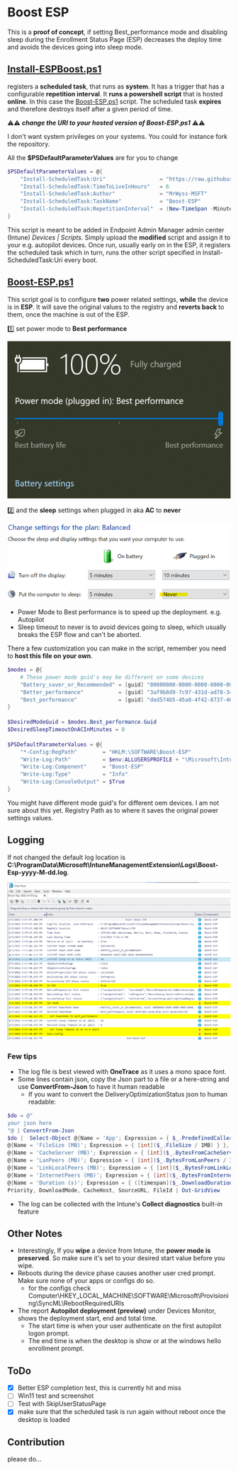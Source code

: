 # Boost ESP

This is a **proof of concept**, if setting Best_performance mode and disabling sleep during the Enrollment Status Page (ESP) decreases the deploy time and avoids the devices going into sleep mode.

## [Install-ESPBoost.ps1](Install-ESPBoost.ps1)

registers a **scheduled task**, that runs as **system**. It has a trigger that has a configurable **repetition interval**. It **runs a powershell script** that is hosted **online**. In this case the [Boost-ESP.ps1](Boost-ESP.ps1) script. The scheduled task **expires** and therefore destroys itself after a given period of time.

⚠️⚠️ **_change the URI to your hosted version of Boost-ESP.ps1_** ⚠️⚠️

I don't want system privileges on your systems.
You could for instance fork the repository.

All the **$PSDefaultParameterValues** are for you to change

```powershell
$PSDefaultParameterValues = @{
    "Install-ScheduledTask:Uri"                 = "https://raw.githubusercontent.com/MrWyss-MSFT/boost-esp/main/Boost-ESP.ps1" # I highly recommend to host this file on your own
    "Install-ScheduledTask:TimeToLiveInHours"   = 6
    "Install-ScheduledTask:Author"              = "MrWyss-MSFT"
    "Install-ScheduledTask:TaskName"            = "Boost-ESP"
    "Install-ScheduledTask:RepetitionInterval"  = (New-TimeSpan -Minutes 5) 
}
```

This script is meant to be added in Endpoint Admin Manager admin center (Intune) _Devices | Scripts_. Simply upload the **modified** script and assign it to your e.g. autopilot devices. Once run, usually early on in the ESP, it registers the scheduled task which in turn, runs the other script specified in Install-ScheduledTask:Uri every boot.

## [Boost-ESP.ps1](Boost-ESP.ps1)

This script goal is to configure **two** power related settings, **while** the device is in **ESP**. It will save the original values to the registry and **reverts back** to them, once the machine is out of the ESP.

1️⃣ set power mode to **Best performance**

![Power mode](doc/pictures/powermode.png)

2️⃣ and the **sleep** settings when plugged in aka **AC** to **never**

![Sleep settings](doc/pictures/sleep.png)

- Power Mode to Best performance is to speed up the deployment. e.g. Autopilot
- Sleep timeout to never is to avoid devices going to sleep, which usually breaks the ESP flow and can't be aborted.

There a few customization you can make in the script, remember you need to **host this file on your own**.

```powershell
$modes = @{ 
    # These power mode guid's may be different on some devices
    "Battery_saver_or_Recommended" = [guid] "00000000-0000-0000-0000-000000000000"
    "Better_performance"           = [guid] "3af9b8d9-7c97-431d-ad78-34a8bfea439f"
    "Best_performance"             = [guid] "ded574b5-45a0-4f42-8737-46345c09c238" 
}

$DesiredModeGuid = $modes.Best_performance.Guid
$DesiredSleepTimeoutOnACInMinutes = 0 

$PSDefaultParameterValues = @{
    "*-Config:RegPath"        = "HKLM:\SOFTWARE\Boost-ESP"
    "Write-Log:Path"          = $env:ALLUSERSPROFILE + "\Microsoft\IntuneManagementExtension\Logs\Boost-Esp-$(Get-Date -Format yyyy-M-dd).log"
    "Write-Log:Component"     = "Boost-ESP"
    "Write-Log:Type"          = "Info"
    "Write-Log:ConsoleOutput" = $True
}
```

You might have different mode guid's for different oem devices. I am not sure about this yet.
Registry Path as to where it saves the original power settings values.

## Logging

If not changed the default log location is **C:\ProgramData\Microsoft\IntuneManagementExtension\Logs\Boost-Esp-yyyy-M-dd.log**.

![Log](doc/pictures/log.png)

### Few tips

- The log file is best viewed with **OneTrace** as it uses a mono space font.
- Some lines contain json, copy the Json part to a file or a here-string and use **ConvertFrom-Json** to have it human readable
  - If you want to convert the DeliveryOptimizationStatus json to human readable:

```powershell
$do = @"
your json here
"@ | ConvertFrom-Json
$do |  Select-Object @{Name = 'App'; Expression = { $_.PredefinedCallerApplication } }, 
@{Name = 'FileSize (MB)'; Expression = { [int]($_.FileSize / 1MB) } },
@{Name = 'CacheServer (MB)'; Expression = { [int]($_.BytesFromCacheServer / 1MB) } },
@{Name = 'LanPeers (MB)'; Expression = { [int]($_.BytesFromLanPeers / 1MB) } },
@{Name = 'LinkLocalPeers (MB)'; Expression = { [int]($_.BytesFromLinkLocalPeers / 1MB) } },
@{Name = 'InternetPeers (MB)'; Expression = { [int]($_.BytesFromInternetPeers / 1MB) } },
@{Name = 'Duration (s)'; Expression = { ([timespan]($_.DownloadDuration.Ticks)).TotalSeconds } },
Priority, DownloadMode, CacheHost, SourceURL, FileId | Out-GridView
```

- The log can be collected with the Intune's **Collect diagnostics** built-in feature

## Other Notes

- Interestingly, If you **wipe** a device from Intune, the **power mode is preserved**. So make sure it's set to your desired start value before you wipe.
- Reboots during the device phase causes another user cred prompt. Make sure none of your apps or configs do so.
  - for the configs check Computer\HKEY_LOCAL_MACHINE\SOFTWARE\Microsoft\Provisioning\SyncML\RebootRequiredURIs
- The report **Autopilot deployment (preview)** under Devices Monitor, shows the deployment start, end and total time.
  - The start time is when your user authenticate on the first autopilot logon prompt.
  - The end time is when the desktop is show or at the windows hello enrollment prompt.

## ToDo

- [x] Better ESP completion test, this is currently hit and miss
- [ ] Win11 test and screenshot
- [ ] Test with SkipUserStatusPage
- [x] make sure that the scheduled task is run again without reboot once the desktop is loaded

## Contribution

please do...
